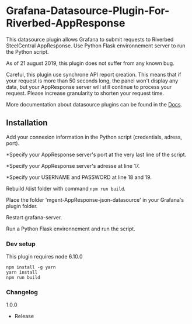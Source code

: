 # Grafana-Datasource-Plugin-For-Riverbed-AppResponse
This datasource plugin allows Grafana to submit requests to Riverbed SteelCentral AppResponse.
Use Python Flask environnement server to run the Python script.

As of 21 august 2019, this plugin does not suffer from any known bug.

Careful, this plugin use synchrone API report creation. This means that if your request is more than 50 seconds long, the panel won't display any data, but your AppResponse server will still continue to process your request.
Please increase granularity to shorten your request time.


More documentation about datasource plugins can be found in the [Docs](https://github.com/grafana/grafana/blob/master/docs/sources/plugins/developing/datasources.md).

## Installation

Add your connexion information in the Python script (credentials, adress, port).

   *Specify your AppResponse server's port at the very last line of the script.
   
   *Specify your AppResponse server's adresse at line 17.
   
   *Specify your USERNAME and PASSWORD at line 18 and 19.
   
Rebuild /dist folder with command ```npm run build```.

Place the folder 'mgent-AppResponse-json-datasource' in your Grafana's plugin folder.

Restart grafana-server.

Run a Python Flask environnement and run the script.


### Dev setup

This plugin requires node 6.10.0

```
npm install -g yarn
yarn install
npm run build
```

### Changelog

1.0.0
- Release


